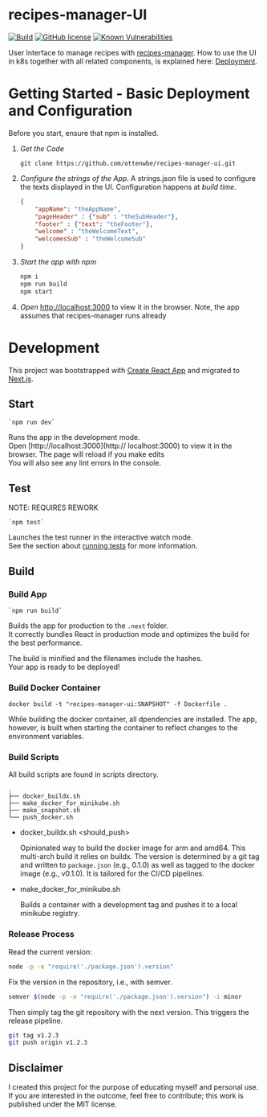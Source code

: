 # recipes-manager-UI

[![Build](https://github.com/ottenwbe/recipes-manager-ui/actions/workflows/node.js.yml/badge.svg)](https://github.com/ottenwbe/recipes-manager-ui/actions/workflows/node.js.yml)
[![GitHub license](https://img.shields.io/badge/license-MIT-blue.svg)](https://github.com/ottenwbe/recipes-manager-ui/blob/master/LICENSE)
[![Known Vulnerabilities](https://snyk.io/test/github/ottenwbe/recipes-manager-ui/badge.svg)](https://snyk.io/test/github/ottenwbe/recipes-manager-ui)

User Interface to manage recipes with [recipes-manager](https://github.com/ottenwbe/recipes-manager).
How to use the UI in k8s together with all related components, is explained here: [Deployment](https://github.com/ottenwbe/recipes-manager-deployment).

# Getting Started - Basic Deployment and Configuration

Before you start, ensure that npm is installed.

1. _Get the Code_

    ```
    git clone https://github.com/ottenwbe/recipes-manager-ui.git
    ```

1. _Configure the strings of the App_. A strings.json file is used to configure the texts displayed in the UI. Configuration happens at _build time_.

    ```json
    {
        "appName": "theAppName",
        "pageHeader" : {"sub" : "theSubHeader"},
        "footer" : {"text": "theFooter"},
        "welcome" : "theWelcomeText",
        "welcomesSub" : "theWelcomeSub"
    }
    ```

1. _Start the app with npm_

    ```sh
    npm i
    npm run build
    npm start
    ```

    
1.   _Open_ [http://localhost:3000](http://localhost:3000) to view it in the browser. Note, the app assumes that recipes-manager runs already


# Development

This project was bootstrapped with [Create React App](https://github.com/facebook/create-react-app) and migrated to [Next.js](https://nextjs.org/).

## Start

    `npm run dev`

Runs the app in the development mode.<br>
Open [http://localhost:3000](http://   localhost:3000) to view it in the browser.
The page will reload if you make edits<br>
You will also see any lint errors in the   console.

## Test 

NOTE: REQUIRES REWORK

    `npm test`

Launches the test runner in the interactive watch mode.<br>
See the section about [running tests](https://facebook.github.io/create-react-app/docs/running-tests) for more information.

## Build

### Build App 

    `npm run build`

Builds the app for production to the `.next` folder.<br>
It correctly bundles React in production mode and optimizes the build for the best performance.

The build is minified and the filenames include the hashes.<br>
Your app is ready to be deployed!

### Build Docker Container

    docker build -t "recipes-manager-ui:SNAPSHOT" -f Dockerfile .

While building the docker container, all dpendencies are installed. The app, however, is built when starting the container to reflect changes to the environment variables.

### Build Scripts

All build scripts are found in scripts directory.

```
.
├── docker_buildx.sh 
├── make_docker_for_minikube.sh
├── make_snapshot.sh
└── push_docker.sh
```

* docker_buildx.sh <should_push>

    Opinionated way to build the docker image for arm and amd64. This multi-arch build it relies on buildx. The version is determined by a git tag and written to ```package.json``` (e.g., 0.1.0) as well as tagged to the docker image (e.g., v0.1.0). It is tailored for the CI/CD pipelines.

* make_docker_for_minikube.sh

    Builds a container with a development tag and pushes it to a local minikube registry.

### Release Process

Read the current version:

```sh
node -p -e "require('./package.json').version"
```

Fix the version in the repository, i.e., with semver.

```sh
semver $(node -p -e "require('./package.json').version") -i minor
```

Then simply tag the git repository with the next version. This triggers the release pipeline.

```sh
git tag v1.2.3
git push origin v1.2.3
```

## Disclaimer

I created this project for the purpose of educating myself and personal use. If you are interested in the outcome, feel free to contribute; this work is published under the MIT license.
